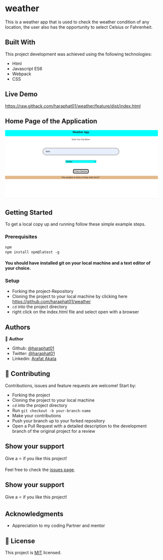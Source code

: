 # weather


This is a weather app that is used to check the weather condition of any location, the user also has the opportunity to select Celsius or Fahrenheit.

## Built With
This project development was achieved using the following technologies:

- Html
- Javascript ES6
- Webpack
- CSS

## Live Demo

https://raw.githack.com/haraphat01/weather/feature/dist/index.html


## Home Page of the Application
![screenshot](weather.png)


## Getting Started

To get a local copy up and running follow these simple example steps.

### Prerequisites
    npm
    npm install npm@latest -g

#### You should have installed git on your local machine and a text editor of your choice.
### Setup

- Forking the project-Repository
- Cloning the project to your local machine by clicking here https://github.com/haraphat01/weather
- `cd` into the project directory
- right click on the index.html file and select open with a browser


## Authors

👤 **Author**

- Github: [@haraphat01](https://github.com/haraphat01)
- Twitter: [@haraphat01](https://twitter.com/haraphat01)
- Linkedin: [Arafat Akata](https://www.linkedin.com/in/arafat-akata/)


## 🤝 Contributing

Contributions, issues and feature requests are welcome! Start by:

- Forking the project
- Cloning the project to your local machine
- `cd` into the project directory
- Run `git checkout -b your-branch-name`
- Make your contributions
- Push your branch up to your forked repository
- Open a Pull Request with a detailed description to the development branch of the original project for a review


## Show your support

Give a ⭐️ if you like this project!

Feel free to check the [issues page](issues/).

## Show your support

Give a ⭐️ if you like this project!

## Acknowledgments

- Appreciation to my coding Partner and mentor

## 📝 License

This project is [MIT](lic.url) licensed.
